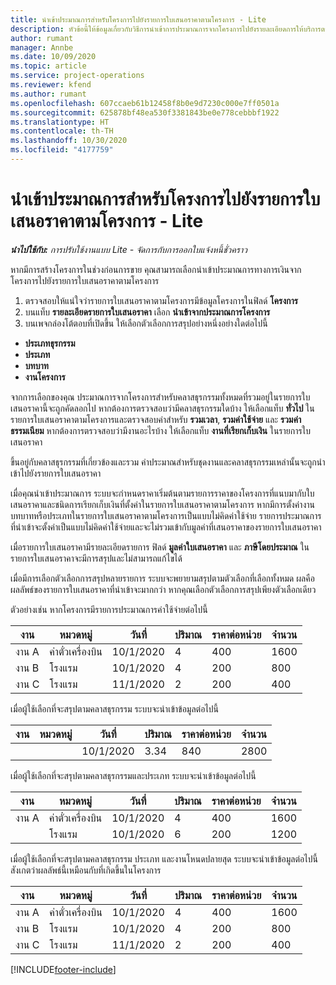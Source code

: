 ```yaml
---
title: นำเข้าประมาณการสำหรับโครงการไปยังรายการใบเสนอราคาตามโครงการ - Lite
description: หัวข้อนี้ให้ข้อมูลเกี่ยวกับวิธีการนำเข้าการประมาณการจากโครงการไปยังรายละเอียดการให้บริการตามใบเสนอราคา
author: rumant
manager: Annbe
ms.date: 10/09/2020
ms.topic: article
ms.service: project-operations
ms.reviewer: kfend
ms.author: rumant
ms.openlocfilehash: 607ccaeb61b12458f8b0e9d7230c000e7ff0501a
ms.sourcegitcommit: 625878bf48ea530f3381843be0e778cebbbf1922
ms.translationtype: HT
ms.contentlocale: th-TH
ms.lasthandoff: 10/30/2020
ms.locfileid: "4177759"
---
```

# <a name="import-estimates-for-a-project-to-a-project-based-quote-line---lite"></a>นำเข้าประมาณการสำหรับโครงการไปยังรายการใบเสนอราคาตามโครงการ - Lite

_**นำไปใช้กับ:** การปรับใช้งานแบบ Lite - จัดการกับการออกใบแจ้งหนี้ชั่วคราว_

หากมีการสร้างโครงการในช่วงก่อนการขาย คุณสามารถเลือกนำเข้าประมาณการทางการเงินจากโครงการไปยังรายการใบเสนอราคาตามโครงการ

1. ตรวจสอบให้แน่ใจว่ารายการใบเสนอราคาตามโครงการมีข้อมูลโครงการในฟิลด์ **โครงการ**
2. บนแท็บ **รายละเอียดรายการใบเสนอราคา** เลือก **นำเข้าจากประมาณการโครงการ**
3. บนเพจกล่องโต้ตอบที่เปิดขึ้น ให้เลือกตัวเลือกการสรุปอย่างหนึ่งอย่างใดต่อไปนี้

  - **ประเภทธุรกรรม**
  - **ประเภท**
  - **บทบาท** 
  - **งานโครงการ**

จากการเลือกของคุณ ประมาณการจากโครงการสำหรับคลาสธุรกรรมทั้งหมดที่รวมอยู่ในรายการใบเสนอราคานี้จะถูกคัดลอกไป หากต้องการตรวจสอบว่ามีคลาสธุรกรรมใดบ้าง ให้เลือกแท็บ **ทั่วไป** ในรายการใบเสนอราคาตามโครงการและตรวจสอบค่าสำหรับ **รวมเวลา**, **รวมค่าใช้จ่าย** และ **รวมค่าธรรมเนียม**  หากต้องการตรวจสอบว่ามีงานอะไรบ้าง ให้เลือกแท็บ **งานที่เรียกเก็บเงิน** ในรายการใบเสนอราคา

ขึ้นอยู่กับคลาสธุรกรรมที่เกี่ยวข้องและรวม ค่าประมาณสำหรับชุดงานและคลาสธุรกรรมเหล่านั้นจะถูกนำเข้าไปยังรายการใบเสนอราคา

เมื่อคุณนำเข้าประมาณการ ระบบจะกำหนดราคาเริ่มต้นตามรายการราคาของโครงการที่แนบมากับใบเสนอราคาและชนิดการเรียกเก็บเงินที่ตั้งค่าในรายการใบเสนอราคาตามโครงการ หากมีการตั้งค่างาน บทบาทหรือประเภทในรายการใบเสนอราคาตามโครงการเป็นแบบไม่คิดค่าใช้จ่าย รายการประมาณการที่นำเข้าจะตั้งค่าเป็นแบบไม่คิดค่าใช้จ่ายและจะไม่รวมเข้ากับมูลค่าที่เสนอราคาของรายการใบเสนอราคา

เมื่อรายการใบเสนอราคามีรายละเอียดรายการ ฟิลด์ **มูลค่าใบเสนอราคา** และ **ภาษีโดยประมาณ** ในรายการใบเสนอราคาจะมีการสรุปและไม่สามารถแก้ไขได้

เมื่อมีการเลือกตัวเลือกการสรุปหลายรายการ ระบบจะพยายามสรุปตามตัวเลือกที่เลือกทั้งหมด ผลคือผลลัพธ์ของรายการใบเสนอราคาที่นำเข้าจะมากกว่า หากคุณเลือกตัวเลือกการสรุปเพียงตัวเลือกเดียว

ตัวอย่างเช่น หากโครงการมีรายการประมาณการค่าใช้จ่ายต่อไปนี้

| งาน | หมวดหมู่ | วันที่ | ปริมาณ | ราคาต่อหน่วย | จำนวน |
| --- | --- | --- | --- | --- | --- |
| งาน A | ค่าตั๋วเครื่องบิน | 10/1/2020 | 4 | 400 | 1600 |
| งาน B | โรงแรม | 10/1/2020 | 4 | 200 | 800 |
| งาน C | โรงแรม | 11/1/2020 | 2 | 200 | 400 |

เมื่อผู้ใช้เลือกที่จะสรุปตามคลาสธุรกรรม ระบบจะนำเข้าข้อมูลต่อไปนี้

| งาน | หมวดหมู่ | วันที่ | ปริมาณ | ราคาต่อหน่วย | จำนวน |
| --- | --- | --- | --- | --- | --- |
|||10/1/2020 | 3.34 | 840 | 2800 |

เมื่อผู้ใช้เลือกที่จะสรุปตามคลาสธุรกรรมและประเภท ระบบจะนำเข้าข้อมูลต่อไปนี้

| งาน | หมวดหมู่ | วันที่ | ปริมาณ | ราคาต่อหน่วย | จำนวน |
| --- | --- | --- | --- | --- | --- |
| งาน A | ค่าตั๋วเครื่องบิน | 10/1/2020 | 4 | 400 | 1600 |
| | โรงแรม | 10/1/2020 | 6 | 200 | 1200 |

เมื่อผู้ใช้เลือกที่จะสรุปตามคลาสธุรกรรม ประเภท และงานโหนดปลายสุด ระบบจะนำเข้าข้อมูลต่อไปนี้ สังเกตว่าผลลัพธ์นี้เหมือนกับที่เกิดขึ้นในโครงการ

| งาน | หมวดหมู่ | วันที่ | ปริมาณ | ราคาต่อหน่วย | จำนวน |
| --- | --- | --- | --- | --- | --- |
| งาน A | ค่าตั๋วเครื่องบิน | 10/1/2020 | 4 | 400 | 1600 |
| งาน B | โรงแรม | 10/1/2020 | 4 | 200 | 800 |
| งาน C | โรงแรม | 11/1/2020 | 2 | 200 | 400 |


[!INCLUDE[footer-include](../../includes/footer-banner.md)]